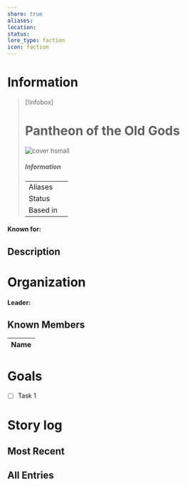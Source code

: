 ```yaml
---
share: true
aliases: 
location: 
status: 
lore_type: faction
icon: faction
---
```

# Information
> [!infobox]
> # Pantheon of the Old Gods
> ![cover hsmall](insertimage.png)
> ##### Information
> |   |  |
> | ---- | ---- |
> | Aliases | |
> | Status| |
> | Based in|  |
#### Known for:
## Description
# Organization
#### Leader:
## Known Members
| Name |
| ---- |

# Goals
- [ ] Task 1
# Story log
## Most Recent

## All Entries
